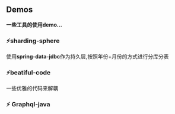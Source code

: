 ## Demos  
**一些工具的使用demo...**

### :zap:**sharding-sphere**  
使用**spring-data-jdbc**作为持久层,按照年份+月份的方式进行分库分表

### :zap:**beatiful-code**
一些优雅的代码来解耦

### :zap: **Graphql-java**
